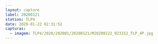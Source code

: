 ```yaml
---
layout: capture
label: 20200121
station: TLP4
date: 2020-01-22 02:31:52
capturas:
  - imagem: TLP4/2020/202001/20200121/M20200122_023152_TLP_4P.jpg
---
```

